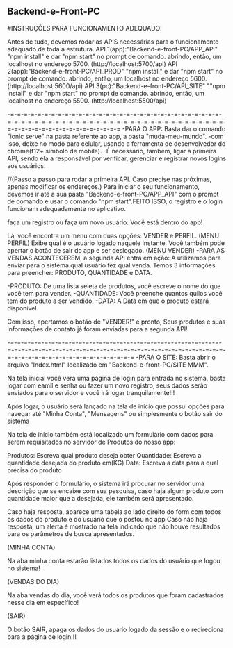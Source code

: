 ## Backend-e-Front-PC

#INSTRUÇÕES PARA FUNCIONAMENTO ADEQUADO!

Antes de tudo, devemos rodar as APIS necessárias para o funcionamento adequado de toda a estrutura.
API 1(app):"Backend-e-front-PC/APP_API" "npm install" e dar "npm start" no prompt de comando.
abrindo, então, um localhost no endereço 5700. (http://localhost:5700/api)
API 2(app):"Backend-e-front-PC/API_PROD" "npm install" e dar "npm start" no prompt de comando.
abrindo, então, um localhost no endereço 5600. (http://localhost:5600/api)
API 3(pc):"Backend-e-front-PC/API_SITE" ""npm install" e dar "npm start" no prompt de comando.
abrindo, então, um localhost no endereço 5500. (http://localhost:5500/api)

-=-=-=-=-=-=-=-=-=-=-=-=-=-=-=-=-=-=-=-=-=-=-=-=-=-=-=-=-=-=-=-=-=-=-=-=-=-=-=-=-=-=-=-=-=-=-=-=-=-=-=-=-=-=-=-=-=-=-=-=-=-=-=-=-=-=-=-=-=-=-=-=-=-=-=-=-=-=-=-=
-PARA O APP:
Basta dar o comando "ionic serve" na pasta referente ao app, a pasta "muda-meu-mundo".
-com isso, deixe no modo para celular, usando a ferramenta de desenvolvedor do chrome(f12+ símbolo de mobile).
-É necessário, também, ligar a primeira API, sendo ela a responsável por verificar, gerenciar e registrar novos logins aos usuários.

//(Passo a passo para rodar a primeira API. Caso precise nas próximas, apenas modificar os endereços.) Para iniciar o seu funcionamento, devemos ir até a sua pasta "Backend-e-front-PC/APP_API" com o prompt de comando e usar o comando "npm start".FEITO ISSO, o registro e o login funcionam adequadamente no aplicativo.

faça um registro ou faça um novo usuário. Você está dentro do app!

Lá, você encontra um menu com duas opções: VENDER e PERFIL.
(MENU PERFIL)
Exibe qual é o usuário logado naquele instante. Você também pode apertar o botão de sair do app e ser deslogado.
(MENU VENDER)
-PARA AS VENDAS ACONTECEREM, a segunda API entra em ação: A utilizamos para enviar para o sistema qual usuário fez qual venda. Temos 3 informações para preencher: PRODUTO, QUANTIDADE e DATA.

-PRODUTO: De uma lista seleta de produtos, você escreve o nome do que você tem para vender.
-QUANTIDADE: Você preenche quantos quilos você tem do produto a ser vendido.
-DATA: A Data em que o produto estará disponível.

Com isso, apertamos o botão de "VENDER!" e pronto, Seus produtos e suas informações de contato já foram enviadas para a segunda API!

-=-=-=-=-=-=-=-=-=-=-=-=-=-=-=-=-=-=-=-=-=-=-=-=-=-=-=-=-=-=-=-=-=-=-=-=-=-=-=-=-=-=-=-=-=-=-=-=-=-=-=-=-=-=-=-=-=-=-=-=-=-=-=-=-=-=-=-=-=-=-=-=-=-=-=-=-=-=-=-=-=-=
-PARA O SITE:
Basta abrir o arquivo "Index.html" localizado em "Backend-e-front-PC/SITE MMM".

Na tela inicial você verá uma página de login para entrada no sistema, basta logar com eamil e senha ou fazer um novo registro, 
seus dados serão enviados para o servidor e você irá logar tranquilamente!!!

Após logar, o usuário será lançado na tela de início que possui opções para navegar até "Minha Conta", "Mensagens" ou simplesmente o botão sair do sistema

Na tela de início também está localizado um formulário com dados para serem requisitados no servidor de Produtos do nosso app:

Produtos: Escreva qual produto deseja obter
Quantidade: Escreva a quantidade desejada do produto em(KG)
Data: Escreva a data para a qual precisa do produto

Após responder o formulário, o sistema irá procurar no servidor uma descrição que se encaixe com sua pesquisa,
caso haja algum produto com quantidade maior que a desejada, ele também será apresentado.

Caso haja resposta, aparece uma tabela ao lado direito do form com todos os dados do produto e do usuário que o postou no app
Caso não haja resposta, um alerta é mostrado na tela indicado que não houve resultados para os parâmetros de busca apresentados.

(MINHA CONTA)

Na aba minha conta estarão listados todos os dados do usuário que logou no sistema!

(VENDAS DO DIA)

Na aba vendas do dia, você verá todos os produtos que foram cadastrados nesse dia em específico!

(SAIR)

O botão SAIR, apaga os dados do usuário logado da sessão e o redireciona para a página de login!!!
